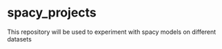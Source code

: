 # spacy_projects
This repository will be used to experiment with spacy models on different datasets
